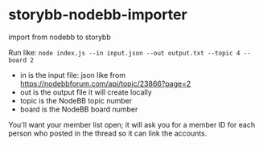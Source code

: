 # storybb-nodebb-importer
import from nodebb to storybb

Run like: `node index.js --in input.json --out output.txt --topic 4 --board 2`

- in is the input file: json like from https://nodebbforum.com/api/topic/23866?page=2
- out is the output file it will create locally
- topic is the NodeBB topic number
- board is the NodeBB board number

You'll want your member list open; it will ask you for a member ID for each person who posted in the thread so it can link the accounts. 